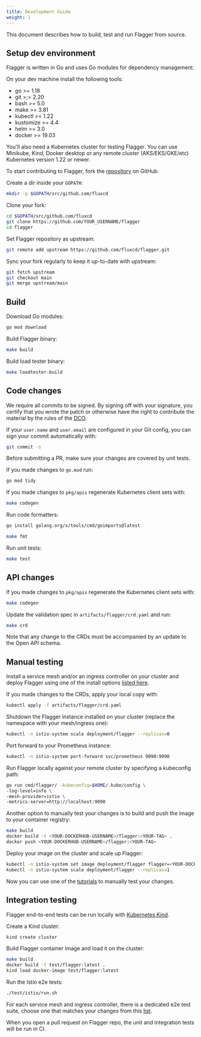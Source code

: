 ```yaml
---
title: Development Guide
weight: 1
---
```


This document describes how to build, test and run Flagger from source.

## Setup dev environment

Flagger is written in Go and uses Go modules for dependency management.

On your dev machine install the following tools:

* go >= 1.18
* git >;= 2.20
* bash >= 5.0
* make >= 3.81
* kubectl >= 1.22
* kustomize >= 4.4
* helm >= 3.0
* docker >= 19.03

You'll also need a Kubernetes cluster for testing Flagger.
You can use Minikube, Kind, Docker desktop or any remote cluster (AKS/EKS/GKE/etc) Kubernetes version 1.22 or newer.

To start contributing to Flagger, fork the [repository](https://github.com/fluxcd/flagger) on GitHub.

Create a dir inside your `GOPATH`:

```bash
mkdir -p $GOPATH/src/github.com/fluxcd
```

Clone your fork:

```bash
cd $GOPATH/src/github.com/fluxcd
git clone https://github.com/YOUR_USERNAME/flagger
cd flagger
```

Set Flagger repository as upstream:

```bash
git remote add upstream https://github.com/fluxcd/flagger.git
```

Sync your fork regularly to keep it up-to-date with upstream:

```bash
git fetch upstream
git checkout main
git merge upstream/main
```

## Build

Download Go modules:

```bash
go mod download
```

Build Flagger binary:

```bash
make build
```

Build load tester binary:

```bash
make loadtester-build
```

## Code changes

We require all commits to be signed. By signing off with your signature, you
certify that you wrote the patch or otherwise have the right to contribute the
material by the rules of the [DCO](https://raw.githubusercontent.com/fluxcd/flagger/main/DCO).

If your `user.name` and `user.email` are configured in your Git config,
you can sign your commit automatically with:

```bash
git commit -s
```

Before submitting a PR, make sure your changes are covered by unit tests.

If you made changes to `go.mod` run:

```bash
go mod tidy
```

If you made changes to `pkg/apis` regenerate Kubernetes client sets with:

```bash
make codegen
```

Run code formatters:

```bash
go install golang.org/x/tools/cmd/goimports@latest

make fmt
```

Run unit tests:

```bash
make test
```

## API changes

If you made changes to `pkg/apis` regenerate the Kubernetes client sets with:

```bash
make codegen
```

Update the validation spec in `artifacts/flagger/crd.yaml` and run:

```bash
make crd
```

Note that any change to the CRDs must be accompanied by an update to the Open API schema.

## Manual testing

Install a service mesh and/or an ingress controller on your cluster
and deploy Flagger using one of the install options
[listed here](/flagger/install/flagger-install-on-kubernetes).

If you made changes to the CRDs, apply your local copy with:

```bash
kubectl apply -f artifacts/flagger/crd.yaml
```

Shutdown the Flagger instance installed on your cluster (replace the namespace with your mesh/ingress one):

```bash
kubectl -n istio-system scale deployment/flagger --replicas=0
```

Port forward to your Prometheus instance:

```bash
kubectl -n istio-system port-forward svc/prometheus 9090:9090
```

Run Flagger locally against your remote cluster by specifying a kubeconfig path:

```bash
go run cmd/flagger/ -kubeconfig=$HOME/.kube/config \
-log-level=info \
-mesh-provider=istio \
-metrics-server=http://localhost:9090
```

Another option to manually test your changes is to build and push the image to your container registry:

```bash
make build
docker build -t <YOUR-DOCKERHUB-USERNAME>/flagger:<YOUR-TAG> .
docker push <YOUR-DOCKERHUB-USERNAME>/flagger:<YOUR-TAG>
```

Deploy your image on the cluster and scale up Flagger:

```bash
kubectl -n istio-system set image deployment/flagger flagger=<YOUR-DOCKERHUB-USERNAME>/flagger:<YOUR-TAG>
kubectl -n istio-system scale deployment/flagger --replicas=1
```

Now you can use one of the [tutorials](/flagger/) to manually test your changes.

## Integration testing

Flagger end-to-end tests can be run locally with [Kubernetes Kind](https://github.com/kubernetes-sigs/kind).

Create a Kind cluster:

```bash
kind create cluster
```

Build Flagger container image and load it on the cluster:

```bash
make build
docker build -t test/flagger:latest .
kind load docker-image test/flagger:latest
```


Run the Istio e2e tests:

```bash
./test/istio/run.sh
```

For each service mesh and ingress controller, there is a dedicated e2e test suite,
choose one that matches your changes from this [list](https://github.com/fluxcd/flagger/tree/main/test).

When you open a pull request on Flagger repo, the unit and integration tests will be run in CI.
